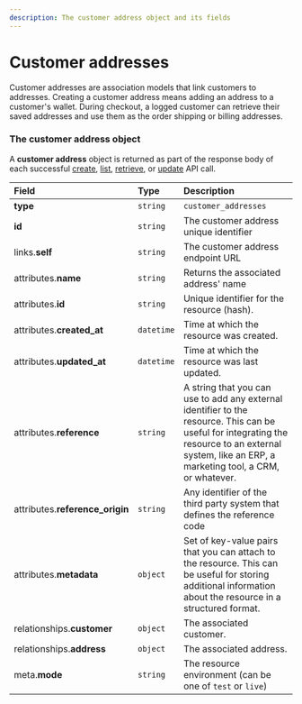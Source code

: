 ```yaml
---
description: The customer address object and its fields
---
```


# Customer addresses

Customer addresses are association models that link customers to addresses.
Creating a customer address means adding an address to a customer's wallet.
During checkout, a logged customer can retrieve their saved addresses and use them as the order shipping or billing addresses.


### The customer address object

A **customer address** object is returned as part of the response body of each successful
[create](https://docs.commercelayer.io/api/resources/customer_addresses/create_customer_address),
[list](https://docs.commercelayer.io/api/resources/customer_addresses/list_customer_addresses),
[retrieve](https://docs.commercelayer.io/api/resources/customer_addresses/retrieve_customer_address),
or [update](https://docs.commercelayer.io/api/resources/customer_addresses/update_customer_address) API call.

| Field | Type | Description |
| :--- | :--- | :--- |
| **type** | `string` | `customer_addresses` |
| **id** | `string` | The customer address unique identifier |
| links.**self** | `string` | The customer address endpoint URL |
| attributes.**name** | `string` | Returns the associated address' name |
| attributes.**id** | `string` | Unique identifier for the resource (hash). |
| attributes.**created_at** | `datetime` | Time at which the resource was created. |
| attributes.**updated_at** | `datetime` | Time at which the resource was last updated. |
| attributes.**reference** | `string` | A string that you can use to add any external identifier to the resource. This can be useful for integrating the resource to an external system, like an ERP, a marketing tool, a CRM, or whatever. |
| attributes.**reference_origin** | `string` | Any identifier of the third party system that defines the reference code |
| attributes.**metadata** | `object` | Set of key-value pairs that you can attach to the resource. This can be useful for storing additional information about the resource in a structured format. |
| relationships.**customer** | `object` | The associated customer. |
| relationships.**address** | `object` | The associated address. |
| meta.**mode** | `string` | The resource environment \(can be one of `test` or `live`\) |

